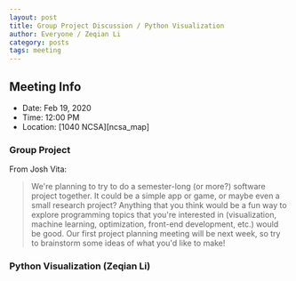 ```yaml
---
layout: post
title: Group Project Discussion / Python Visualization
author: Everyone / Zeqian Li
category: posts
tags: meeting
---
```


## Meeting Info

* Date: Feb 19, 2020
* Time: 12:00 PM
* Location: [1040 NCSA][ncsa_map]

### Group Project

From Josh Vita:

> We're planning to try to do a semester-long (or more?) software project together. It could be a simple app or game, or maybe even a small research project? Anything that you think would be a fun way to explore programming topics that you're interested in (visualization, machine learning, optimization, front-end development, etc.) would be good. Our first project planning meeting will be next week, so try to brainstorm some ideas of what you'd like to make!

### Python Visualization (Zeqian Li)
